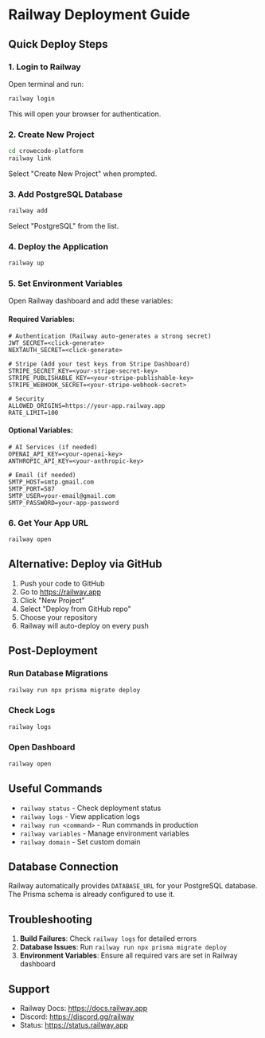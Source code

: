 # Railway Deployment Guide

## Quick Deploy Steps

### 1. Login to Railway
Open terminal and run:
```bash
railway login
```
This will open your browser for authentication.

### 2. Create New Project
```bash
cd crowecode-platform
railway link
```
Select "Create New Project" when prompted.

### 3. Add PostgreSQL Database
```bash
railway add
```
Select "PostgreSQL" from the list.

### 4. Deploy the Application
```bash
railway up
```

### 5. Set Environment Variables
Open Railway dashboard and add these variables:

#### Required Variables:
```env
# Authentication (Railway auto-generates a strong secret)
JWT_SECRET=<click-generate>
NEXTAUTH_SECRET=<click-generate>

# Stripe (Add your test keys from Stripe Dashboard)
STRIPE_SECRET_KEY=<your-stripe-secret-key>
STRIPE_PUBLISHABLE_KEY=<your-stripe-publishable-key>
STRIPE_WEBHOOK_SECRET=<your-stripe-webhook-secret>

# Security
ALLOWED_ORIGINS=https://your-app.railway.app
RATE_LIMIT=100
```

#### Optional Variables:
```env
# AI Services (if needed)
OPENAI_API_KEY=<your-openai-key>
ANTHROPIC_API_KEY=<your-anthropic-key>

# Email (if needed)
SMTP_HOST=smtp.gmail.com
SMTP_PORT=587
SMTP_USER=your-email@gmail.com
SMTP_PASSWORD=your-app-password
```

### 6. Get Your App URL
```bash
railway open
```

## Alternative: Deploy via GitHub

1. Push your code to GitHub
2. Go to https://railway.app
3. Click "New Project"
4. Select "Deploy from GitHub repo"
5. Choose your repository
6. Railway will auto-deploy on every push

## Post-Deployment

### Run Database Migrations
```bash
railway run npx prisma migrate deploy
```

### Check Logs
```bash
railway logs
```

### Open Dashboard
```bash
railway open
```

## Useful Commands

- `railway status` - Check deployment status
- `railway logs` - View application logs
- `railway run <command>` - Run commands in production
- `railway variables` - Manage environment variables
- `railway domain` - Set custom domain

## Database Connection

Railway automatically provides `DATABASE_URL` for your PostgreSQL database. The Prisma schema is already configured to use it.

## Troubleshooting

1. **Build Failures**: Check `railway logs` for detailed errors
2. **Database Issues**: Run `railway run npx prisma migrate deploy`
3. **Environment Variables**: Ensure all required vars are set in Railway dashboard

## Support

- Railway Docs: https://docs.railway.app
- Discord: https://discord.gg/railway
- Status: https://status.railway.app